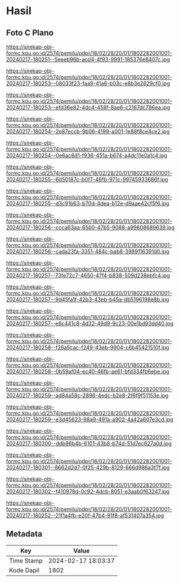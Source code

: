 # Hasil

## Foto C Plano

https://sirekap-obj-formc.kpu.go.id/2574/pemilu/pdpr/18/02/28/20/01/1802282001001-20240217-180251--5eeeb96b-acd4-4f93-9991-185376e8407c.jpg

https://sirekap-obj-formc.kpu.go.id/2574/pemilu/pdpr/18/02/28/20/01/1802282001001-20240217-180253--08033f23-faa9-41a6-b03c-e8b3e2629cf0.jpg

https://sirekap-obj-formc.kpu.go.id/2574/pemilu/pdpr/18/02/28/20/01/1802282001001-20240217-180253--efd36e82-4dc4-458f-8ae6-c2167dc786ea.jpg

https://sirekap-obj-formc.kpu.go.id/2574/pemilu/pdpr/18/02/28/20/01/1802282001001-20240217-180254--2e87eccb-9b06-4199-a001-1e88f8ce4ce2.jpg

https://sirekap-obj-formc.kpu.go.id/2574/pemilu/pdpr/18/02/28/20/01/1802282001001-20240217-180254--0e6ac8d1-f936-451a-b674-a4dc11e0a1c4.jpg

https://sirekap-obj-formc.kpu.go.id/2574/pemilu/pdpr/18/02/28/20/01/1802282001001-20240217-180255--6d50187c-b0f7-46fb-971c-99745933686f.jpg

https://sirekap-obj-formc.kpu.go.id/2574/pemilu/pdpr/18/02/28/20/01/1802282001001-20240217-180255--d3c91b63-b70d-4dea-b12e-d9aae42cf5f6.jpg

https://sirekap-obj-formc.kpu.go.id/2574/pemilu/pdpr/18/02/28/20/01/1802282001001-20240217-180256--ccca63aa-65b0-47b5-9088-a99808689639.jpg

https://sirekap-obj-formc.kpu.go.id/2574/pemilu/pdpr/18/02/28/20/01/1802282001001-20240217-180256--cada23fa-3351-484c-bab8-3989116391d0.jpg

https://sirekap-obj-formc.kpu.go.id/2574/pemilu/pdpr/18/02/28/20/01/1802282001001-20240217-180257--73fe72c7-4650-47f4-b838-509d238ebfc4.jpg

https://sirekap-obj-formc.kpu.go.id/2574/pemilu/pdpr/18/02/28/20/01/1802282001001-20240217-180257--9d45fa1f-42b3-43eb-b45a-db5196198e8b.jpg

https://sirekap-obj-formc.kpu.go.id/2574/pemilu/pdpr/18/02/28/20/01/1802282001001-20240217-180257--e8c441c8-4d32-49d9-9c23-00e1bd93dd40.jpg

https://sirekap-obj-formc.kpu.go.id/2574/pemilu/pdpr/18/02/28/20/01/1802282001001-20240217-180258--f26a5cac-f249-43eb-9904-c6b45421510f.jpg

https://sirekap-obj-formc.kpu.go.id/2574/pemilu/pdpr/18/02/28/20/01/1802282001001-20240217-180258--0b59af04-ec40-46fb-ae61-bfd334fb6ebe.jpg

https://sirekap-obj-formc.kpu.go.id/2574/pemilu/pdpr/18/02/28/20/01/1802282001001-20240217-180259--ad84a58c-2896-4edc-b2e8-2f6f9f51153e.jpg

https://sirekap-obj-formc.kpu.go.id/2574/pemilu/pdpr/18/02/28/20/01/1802282001001-20240217-180259--e3d45623-98a9-491a-a902-4a42a607e3cd.jpg

https://sirekap-obj-formc.kpu.go.id/2574/pemilu/pdpr/18/02/28/20/01/1802282001001-20240217-180300--ddb96b4b-6101-43b8-b74d-51d7ec627a0d.jpg

https://sirekap-obj-formc.kpu.go.id/2574/pemilu/pdpr/18/02/28/20/01/1802282001001-20240217-180301--8662d2d7-0f25-429b-8129-666d986a3f7f.jpg

https://sirekap-obj-formc.kpu.go.id/2574/pemilu/pdpr/18/02/28/20/01/1802282001001-20240217-180302--f410978d-0c92-4dcb-8051-e3aab0f63247.jpg

https://sirekap-obj-formc.kpu.go.id/2574/pemilu/pdpr/18/02/28/20/01/1802282001001-20240217-180252--21f1a4fb-e20f-47b4-91f8-af531407a354.jpg


## Metadata

| Key        | Value               |
| ---------- | ------------------- |
| Time Stamp | 2024-02-17 18:03:37 |
| Kode Dapil | 1802                |



